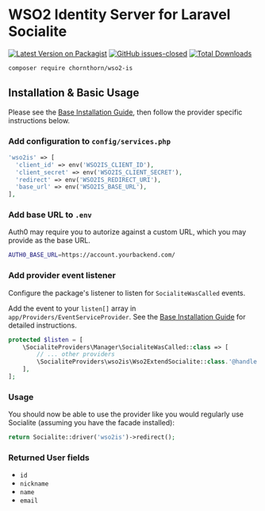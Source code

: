 # WSO2 Identity Server for Laravel Socialite

[![Latest Version on Packagist](https://img.shields.io/packagist/v/chornthorn/wso2-is.svg?style=flat-square)](https://packagist.org/packages/chornthorn/wso2-is)
[![GitHub issues-closed](https://img.shields.io/github/issues-closed/chornthorn/wso2-is.svg?style=flat-square)]()
[![Total Downloads](https://img.shields.io/packagist/dt/chornthorn/wso2-is.svg?style=flat-square)](https://packagist.org/packages/chornthorn/wso2-is)


```bash
composer require chornthorn/wso2-is
```

## Installation & Basic Usage

Please see the [Base Installation Guide](https://socialiteproviders.com/usage/), then follow the provider specific instructions below.

### Add configuration to `config/services.php`

```php
'wso2is' => [
  'client_id' => env('WSO2IS_CLIENT_ID'),
  'client_secret' => env('WSO2IS_CLIENT_SECRET'),
  'redirect' => env('WSO2IS_REDIRECT_URI'),
  'base_url' => env('WSO2IS_BASE_URL'),
],
```

### Add base URL to `.env`

Auth0 may require you to autorize against a custom URL, which you may provide as the base URL.

```bash
AUTH0_BASE_URL=https://account.yourbackend.com/
```

### Add provider event listener

Configure the package's listener to listen for `SocialiteWasCalled` events.

Add the event to your `listen[]` array in `app/Providers/EventServiceProvider`. See the [Base Installation Guide](https://socialiteproviders.com/usage/) for detailed instructions.

```php
protected $listen = [
    \SocialiteProviders\Manager\SocialiteWasCalled::class => [
        // ... other providers
        \SocialiteProviders\wso2is\Wso2ExtendSocialite::class.'@handle',
    ],
];
```

### Usage

You should now be able to use the provider like you would regularly use Socialite (assuming you have the facade installed):

```php
return Socialite::driver('wso2is')->redirect();
```

### Returned User fields

- ``id``
- ``nickname``
- ``name``
- ``email``
